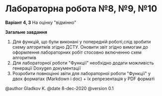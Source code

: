 # Лабораторна робота №8, №9, №10

**Варіант 4, 3**
На оцінку "відмінно"

**Загальне завдання**
1. Для функцій, що були виконані у попередній роботі,слід зробити схему алгоритмів згідно ДСТУ. Оновити звіт згідно вимогам до оформлення лабораторних робіт стосовно включенню схем алгоритмів
2. Для лабораторної роботи "Функції" необхідно додати можливість генерації Doxygen документації
3. Розробити повноцінні звіти для лабораторної роботи "Функції" у двох форматах (Markdown і doc) + їх репрезентація у PDF форматі

@author Gladkov K.
@date 8-dec-2020 
@version 0.1
